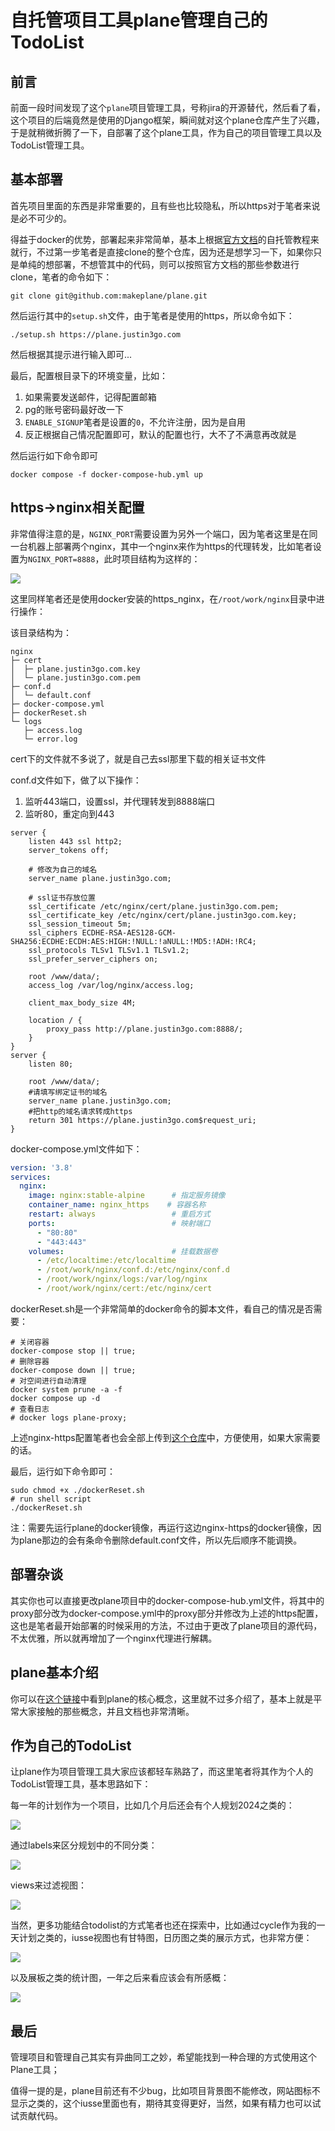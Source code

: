 # 自托管项目工具plane管理自己的TodoList

## 前言

前面一段时间发现了这个`plane`项目管理工具，号称jira的开源替代，然后看了看，这个项目的后端竟然是使用的Django框架，瞬间就对这个plane仓库产生了兴趣，于是就稍微折腾了一下，自部署了这个plane工具，作为自己的项目管理工具以及TodoList管理工具。

## 基本部署

首先项目里面的东西是非常重要的，且有些也比较隐私，所以https对于笔者来说是必不可少的。

得益于docker的优势，部署起来非常简单，基本上根据[官方文档](https://docs.plane.so/self-hosting)的自托管教程来就行，不过第一步笔者是直接clone的整个仓库，因为还是想学习一下，如果你只是单纯的想部署，不想管其中的代码，则可以按照官方文档的那些参数进行clone，笔者的命令如下：

```shell
git clone git@github.com:makeplane/plane.git
```

然后运行其中的`setup.sh`文件，由于笔者是使用的https，所以命令如下：

```shell
./setup.sh https://plane.justin3go.com
```

然后根据其提示进行输入即可...

最后，配置根目录下的环境变量，比如：

1. 如果需要发送邮件，记得配置邮箱
2. pg的账号密码最好改一下
3. `ENABLE_SIGNUP`笔者是设置的`0`，不允许注册，因为是自用
4. 反正根据自己情况配置即可，默认的配置也行，大不了不满意再改就是

然后运行如下命令即可

```
docker compose -f docker-compose-hub.yml up
```
## https->nginx相关配置

非常值得注意的是，`NGINX_PORT`需要设置为另外一个端口，因为笔者这里是在同一台机器上部署两个nginx，其中一个nginx来作为https的代理转发，比如笔者设置为`NGINX_PORT=8888`，此时项目结构为这样的：

![](https://oss.justin3go.com/blogs/https_plane%E7%9A%84nginx%E7%BB%93%E6%9E%84.png)

这里同样笔者还是使用docker安装的https_nginx，在`/root/work/nginx`目录中进行操作：

该目录结构为：

```
nginx
├─ cert
│  ├─ plane.justin3go.com.key
│  └─ plane.justin3go.com.pem
├─ conf.d
│  └─ default.conf
├─ docker-compose.yml
├─ dockerReset.sh
└─ logs
   ├─ access.log
   └─ error.log
```

cert下的文件就不多说了，就是自己去ssl那里下载的相关证书文件

conf.d文件如下，做了以下操作：

1. 监听443端口，设置ssl，并代理转发到8888端口
2. 监听80，重定向到443

```
server {
    listen 443 ssl http2;
    server_tokens off;

    # 修改为自己的域名
    server_name plane.justin3go.com;

    # ssl证书存放位置
    ssl_certificate /etc/nginx/cert/plane.justin3go.com.pem;
    ssl_certificate_key /etc/nginx/cert/plane.justin3go.com.key;
    ssl_session_timeout 5m;
    ssl_ciphers ECDHE-RSA-AES128-GCM-SHA256:ECDHE:ECDH:AES:HIGH:!NULL:!aNULL:!MD5:!ADH:!RC4;
    ssl_protocols TLSv1 TLSv1.1 TLSv1.2;
    ssl_prefer_server_ciphers on;

    root /www/data/;
    access_log /var/log/nginx/access.log;

    client_max_body_size 4M;

    location / {
        proxy_pass http://plane.justin3go.com:8888/;       
    }
}
server {
    listen 80;

    root /www/data/;
    #请填写绑定证书的域名
    server_name plane.justin3go.com; 
    #把http的域名请求转成https
    return 301 https://plane.justin3go.com$request_uri; 
}
```

docker-compose.yml文件如下：

```yaml
version: '3.8'
services:
  nginx:
    image: nginx:stable-alpine      # 指定服务镜像
    container_name: nginx_https    # 容器名称
    restart: always                 # 重启方式
    ports:                          # 映射端口
      - "80:80"
      - "443:443"
    volumes:                        # 挂载数据卷
      - /etc/localtime:/etc/localtime
      - /root/work/nginx/conf.d:/etc/nginx/conf.d
      - /root/work/nginx/logs:/var/log/nginx
      - /root/work/nginx/cert:/etc/nginx/cert
```

dockerReset.sh是一个非常简单的docker命令的脚本文件，看自己的情况是否需要：

```shell
# 关闭容器
docker-compose stop || true;
# 删除容器
docker-compose down || true;
# 对空间进行自动清理
docker system prune -a -f
docker compose up -d
# 查看日志
# docker logs plane-proxy;
```

上述nginx-https配置笔者也会全部上传到[这个仓库](https://github.com/Justin3go/nginx-https-template)中，方便使用，如果大家需要的话。

最后，运行如下命令即可：

```shell
sudo chmod +x ./dockerReset.sh
# run shell script
./dockerReset.sh
```

注：需要先运行plane的docker镜像，再运行这边nginx-https的docker镜像，因为plane那边的会有条命令删除default.conf文件，所以先后顺序不能调换。
## 部署杂谈

其实你也可以直接更改plane项目中的docker-compose-hub.yml文件，将其中的proxy部分改为docker-compose.yml中的proxy部分并修改为上述的https配置，这也是笔者最开始部署的时候采用的方法，不过由于更改了plane项目的源代码，不太优雅，所以就再增加了一个nginx代理进行解耦。
## plane基本介绍

你可以在[这个链接](https://docs.plane.so/workspaces)中看到plane的核心概念，这里就不过多介绍了，基本上就是平常大家接触的那些概念，并且文档也非常清晰。

## 作为自己的TodoList

让plane作为项目管理工具大家应该都轻车熟路了，而这里笔者将其作为个人的TodoList管理工具，基本思路如下：

每一年的计划作为一个项目，比如几个月后还会有个人规划2024之类的：

![](https://oss.justin3go.com/blogs/Pasted%20image%2020230929150755.png)

通过labels来区分规划中的不同分类：

![](https://oss.justin3go.com/blogs/Pasted%20image%2020230929151014.png)

views来过滤视图：

![](https://oss.justin3go.com/blogs/Pasted%20image%2020230929151117.png)

当然，更多功能结合todolist的方式笔者也还在探索中，比如通过cycle作为我的一天计划之类的，iusse视图也有甘特图，日历图之类的展示方式，也非常方便：

![](https://oss.justin3go.com/blogs/Pasted%20image%2020230929151343.png)

以及展板之类的统计图，一年之后来看应该会有所感概：

![](https://oss.justin3go.com/blogs/Pasted%20image%2020230929151439.png)

## 最后

管理项目和管理自己其实有异曲同工之妙，希望能找到一种合理的方式使用这个Plane工具；

值得一提的是，plane目前还有不少bug，比如项目背景图不能修改，网站图标不显示之类的，这个iusse里面也有，期待其变得更好，当然，如果有精力也可以试试贡献代码。



